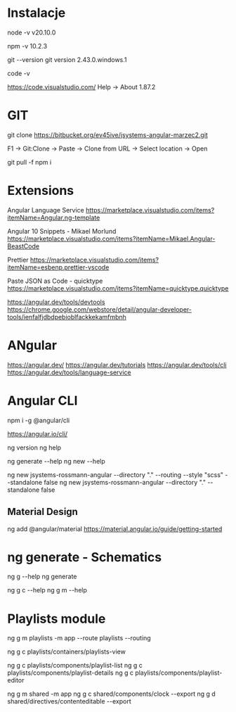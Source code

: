 # Instalacje 
node -v 
v20.10.0

npm -v
10.2.3

git --version
git version 2.43.0.windows.1

code -v

https://code.visualstudio.com/
Help -> About 
1.87.2


# GIT
git clone https://bitbucket.org/ev45ive/jsystems-angular-marzec2.git

F1 -> Git:Clone -> Paste -> Clone from URL -> Select location -> Open 

git pull -f 
npm i 

# Extensions

Angular Language Service
https://marketplace.visualstudio.com/items?itemName=Angular.ng-template

Angular 10 Snippets - Mikael Morlund
https://marketplace.visualstudio.com/items?itemName=Mikael.Angular-BeastCode

Prettier
https://marketplace.visualstudio.com/items?itemName=esbenp.prettier-vscode

Paste JSON as Code - quicktype
https://marketplace.visualstudio.com/items?itemName=quicktype.quicktype

https://angular.dev/tools/devtools
https://chrome.google.com/webstore/detail/angular-developer-tools/ienfalfjdbdpebioblfackkekamfmbnh

# ANgular

https://angular.dev/
https://angular.dev/tutorials
https://angular.dev/tools/cli
https://angular.dev/tools/language-service



# Angular CLI
npm i -g @angular/cli
 
https://angular.io/cli/

ng version
ng help

ng generate --help
ng new --help

ng new jsystems-rossmann-angular --directory "." --routing --style "scss" --standalone false 
ng new jsystems-rossmann-angular --directory "." --standalone false 

## Material Design
ng add @angular/material
https://material.angular.io/guide/getting-started

# ng generate - Schematics 
ng g --help
ng generate

ng g c --help
ng g m --help

# Playlists module
ng g m playlists -m app --route playlists --routing

ng g c playlists/containers/playlists-view

ng g c playlists/components/playlist-list
ng g c playlists/components/playlist-details
ng g c playlists/components/playlist-editor

ng g m shared -m app
ng g c shared/components/clock --export 
ng g d shared/directives/contenteditable --export 